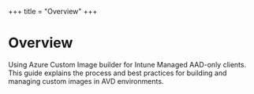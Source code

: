 +++
title = "Overview"
+++

# Overview

Using Azure Custom Image builder for Intune Managed AAD-only clients. This guide explains the process and best practices for building and managing custom images in AVD environments.
